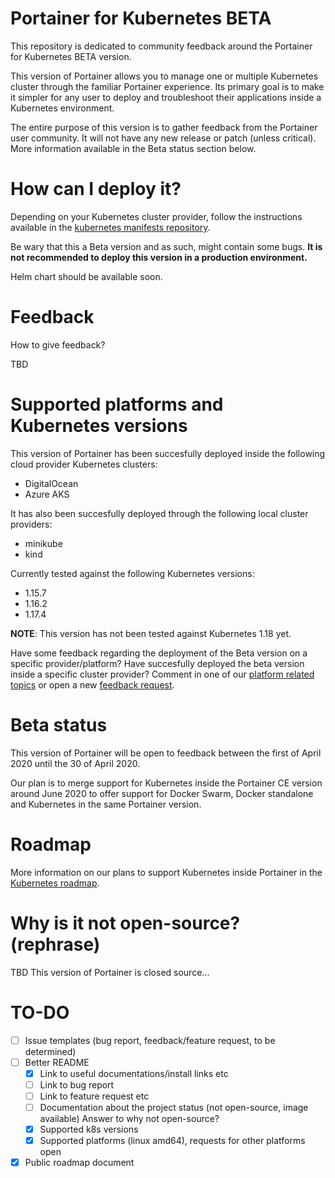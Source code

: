 # Portainer for Kubernetes BETA

This repository is dedicated to community feedback around the Portainer for Kubernetes BETA version.

This version of Portainer allows you to manage one or multiple Kubernetes cluster through the familiar Portainer experience. Its primary goal is to make it simpler for any user to deploy and troubleshoot their applications inside a Kubernetes environment.

The entire purpose of this version is to gather feedback from the Portainer user community. It will not have any new release or patch (unless critical). More information available in the Beta status section below.

# How can I deploy it?

Depending on your Kubernetes cluster provider, follow the instructions available in the [kubernetes manifests repository](https://github.com/portainer/portainer-k8s).

Be wary that this a Beta version and as such, might contain some bugs. **It is not recommended to deploy this version in a production environment.**

Helm chart should be available soon.

# Feedback

How to give feedback?

TBD

# Supported platforms and Kubernetes versions

This version of Portainer has been succesfully deployed inside the following cloud provider Kubernetes clusters:

* DigitalOcean
* Azure AKS

It has also been succesfully deployed through the following local cluster providers:

* minikube
* kind

Currently tested against the following Kubernetes versions:

* 1.15.7
* 1.16.2
* 1.17.4

**NOTE**: This version has not been tested against Kubernetes 1.18 yet.

Have some feedback regarding the deployment of the Beta version on a specific provider/platform? Have succesfully deployed the beta version inside a specific cluster provider? Comment in one of our [platform related topics]() or open a new [feedback request]().

# Beta status

This version of Portainer will be open to feedback between the first of April 2020 until the 30 of April 2020.

Our plan is to merge support for Kubernetes inside the Portainer CE version around June 2020 to offer support for Docker Swarm, Docker standalone and Kubernetes in the same Portainer version.

# Roadmap

More information on our plans to support Kubernetes inside Portainer in the [Kubernetes roadmap](https://github.com/portainer/kubernetes-roadmap/projects/1).

# Why is it not open-source? (rephrase)

TBD
This version of Portainer is closed source...

# TO-DO

- [ ] Issue templates (bug report, feedback/feature request, to be determined)
- [ ] Better README
  - [x] Link to useful documentations/install links etc
  - [ ] Link to bug report
  - [ ] Link to feature request etc
  - [ ] Documentation about the project status (not open-source, image available) Answer to why not open-source?
  - [x] Supported k8s versions
  - [x] Supported platforms (linux amd64), requests for other platforms open
- [x] Public roadmap document
